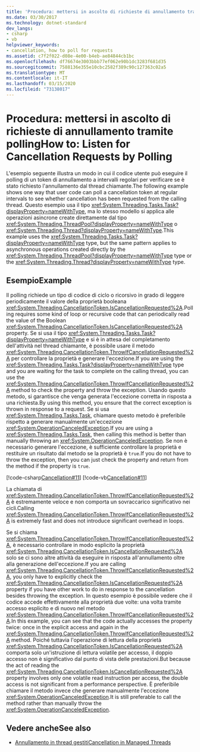 ```yaml
---
title: 'Procedura: mettersi in ascolto di richieste di annullamento tramite polling'
ms.date: 03/30/2017
ms.technology: dotnet-standard
dev_langs:
- csharp
- vb
helpviewer_keywords:
- cancellation, how to poll for requests
ms.assetid: c7f2f022-d08e-4e00-b4eb-ae84844cb1bc
ms.openlocfilehash: df76674e3003bbb77ef062e90b1dc3283f681d35
ms.sourcegitcommit: 7588136e355e10cbc2582f389c90c127363c02a5
ms.translationtype: MT
ms.contentlocale: it-IT
ms.lasthandoff: 03/15/2020
ms.locfileid: "73138017"
---
```

# <a name="how-to-listen-for-cancellation-requests-by-polling"></a><span data-ttu-id="fa7b9-102">Procedura: mettersi in ascolto di richieste di annullamento tramite polling</span><span class="sxs-lookup"><span data-stu-id="fa7b9-102">How to: Listen for Cancellation Requests by Polling</span></span>
<span data-ttu-id="fa7b9-103">L'esempio seguente illustra un modo in cui il codice utente può eseguire il polling di un token di annullamento a intervalli regolari per verificare se è stato richiesto l'annullamento dal thread chiamante.</span><span class="sxs-lookup"><span data-stu-id="fa7b9-103">The following example shows one way that user code can poll a cancellation token at regular intervals to see whether cancellation has been requested from the calling thread.</span></span> <span data-ttu-id="fa7b9-104">Questo esempio usa il tipo <xref:System.Threading.Tasks.Task?displayProperty=nameWithType>, ma lo stesso modello si applica alle operazioni asincrone create direttamente dal tipo <xref:System.Threading.ThreadPool?displayProperty=nameWithType> o <xref:System.Threading.Thread?displayProperty=nameWithType>.</span><span class="sxs-lookup"><span data-stu-id="fa7b9-104">This example uses the <xref:System.Threading.Tasks.Task?displayProperty=nameWithType> type, but the same pattern applies to asynchronous operations created directly by the <xref:System.Threading.ThreadPool?displayProperty=nameWithType> type or the <xref:System.Threading.Thread?displayProperty=nameWithType> type.</span></span>  
  
## <a name="example"></a><span data-ttu-id="fa7b9-105">Esempio</span><span class="sxs-lookup"><span data-stu-id="fa7b9-105">Example</span></span>  
 <span data-ttu-id="fa7b9-106">Il polling richiede un tipo di codice di ciclo o ricorsivo in grado di leggere periodicamente il valore della proprietà booleana <xref:System.Threading.CancellationToken.IsCancellationRequested%2A>.</span><span class="sxs-lookup"><span data-stu-id="fa7b9-106">Polling requires some kind of loop or recursive code that can periodically read the value of the Boolean <xref:System.Threading.CancellationToken.IsCancellationRequested%2A> property.</span></span> <span data-ttu-id="fa7b9-107">Se si usa il tipo <xref:System.Threading.Tasks.Task?displayProperty=nameWithType> e si è in attesa del completamento dell'attività nel thread chiamante, è possibile usare il metodo <xref:System.Threading.CancellationToken.ThrowIfCancellationRequested%2A> per controllare la proprietà e generare l'eccezione.</span><span class="sxs-lookup"><span data-stu-id="fa7b9-107">If you are using the <xref:System.Threading.Tasks.Task?displayProperty=nameWithType> type and you are waiting for the task to complete on the calling thread, you can use the <xref:System.Threading.CancellationToken.ThrowIfCancellationRequested%2A> method to check the property and throw the exception.</span></span> <span data-ttu-id="fa7b9-108">Usando questo metodo, si garantisce che venga generata l'eccezione corretta in risposta a una richiesta.</span><span class="sxs-lookup"><span data-stu-id="fa7b9-108">By using this method, you ensure that the correct exception is thrown in response to a request.</span></span> <span data-ttu-id="fa7b9-109">Se si usa <xref:System.Threading.Tasks.Task>, chiamare questo metodo è preferibile rispetto a generare manualmente un'eccezione <xref:System.OperationCanceledException>.</span><span class="sxs-lookup"><span data-stu-id="fa7b9-109">If you are using a <xref:System.Threading.Tasks.Task>, then calling this method is better than manually throwing an <xref:System.OperationCanceledException>.</span></span> <span data-ttu-id="fa7b9-110">Se non è necessario generare l'eccezione, è sufficiente controllare la proprietà e restituire un risultato dal metodo se la proprietà è `true`.</span><span class="sxs-lookup"><span data-stu-id="fa7b9-110">If you do not have to throw the exception, then you can just check the property and return from the method if the property is `true`.</span></span>  
  
 [!code-csharp[Cancellation#11](../../../samples/snippets/csharp/VS_Snippets_Misc/cancellation/cs/cancellationex11.cs#11)]
 [!code-vb[Cancellation#11](../../../samples/snippets/visualbasic/VS_Snippets_Misc/cancellation/vb/cancellationex11.vb#11)]  
  
 <span data-ttu-id="fa7b9-111">La chiamata di <xref:System.Threading.CancellationToken.ThrowIfCancellationRequested%2A> è estremamente veloce e non comporta un sovraccarico significativo nei cicli.</span><span class="sxs-lookup"><span data-stu-id="fa7b9-111">Calling <xref:System.Threading.CancellationToken.ThrowIfCancellationRequested%2A> is extremely fast and does not introduce significant overhead in loops.</span></span>  
  
 <span data-ttu-id="fa7b9-112">Se si chiama <xref:System.Threading.CancellationToken.ThrowIfCancellationRequested%2A>, è necessario controllare in modo esplicito la proprietà <xref:System.Threading.CancellationToken.IsCancellationRequested%2A> solo se ci sono altre attività da eseguire in risposta all'annullamento oltre alla generazione dell'eccezione.</span><span class="sxs-lookup"><span data-stu-id="fa7b9-112">If you are calling <xref:System.Threading.CancellationToken.ThrowIfCancellationRequested%2A>, you only have to explicitly check the <xref:System.Threading.CancellationToken.IsCancellationRequested%2A> property if you have other work to do in response to the cancellation besides throwing the exception.</span></span> <span data-ttu-id="fa7b9-113">In questo esempio è possibile vedere che il codice accede effettivamente alla proprietà due volte: una volta tramite accesso esplicito e di nuovo nel metodo <xref:System.Threading.CancellationToken.ThrowIfCancellationRequested%2A>.</span><span class="sxs-lookup"><span data-stu-id="fa7b9-113">In this example, you can see that the code actually accesses the property twice: once in the explicit access and again in the <xref:System.Threading.CancellationToken.ThrowIfCancellationRequested%2A> method.</span></span> <span data-ttu-id="fa7b9-114">Poiché tuttavia l'operazione di lettura della proprietà <xref:System.Threading.CancellationToken.IsCancellationRequested%2A> comporta solo un'istruzione di lettura volatile per accesso, il doppio accesso non è significativo dal punto di vista delle prestazioni.</span><span class="sxs-lookup"><span data-stu-id="fa7b9-114">But because the act of reading the <xref:System.Threading.CancellationToken.IsCancellationRequested%2A> property involves only one volatile read instruction per access, the double access is not significant from a performance perspective.</span></span> <span data-ttu-id="fa7b9-115">È preferibile chiamare il metodo invece che generare manualmente l'eccezione <xref:System.OperationCanceledException>.</span><span class="sxs-lookup"><span data-stu-id="fa7b9-115">It is still preferable to call the method rather than manually throw the <xref:System.OperationCanceledException>.</span></span>  
  
## <a name="see-also"></a><span data-ttu-id="fa7b9-116">Vedere anche</span><span class="sxs-lookup"><span data-stu-id="fa7b9-116">See also</span></span>

- [<span data-ttu-id="fa7b9-117">Annullamento in thread gestiti</span><span class="sxs-lookup"><span data-stu-id="fa7b9-117">Cancellation in Managed Threads</span></span>](../../../docs/standard/threading/cancellation-in-managed-threads.md)
